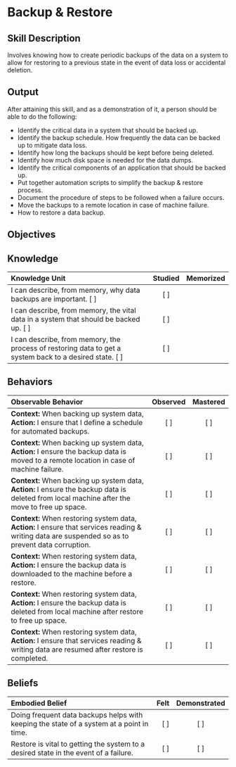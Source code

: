 # Backup & Restore

**Skill Description**
----------
Involves knowing how to create periodic backups of the data on a system to allow for restoring to a previous state in the event of data loss or accidental deletion.


**Output**
----------
After attaining this skill, and as a demonstration of it, a person should be able to do the following:

- Identify the critical data in a system that should be backed up.
- Identify the backup schedule. How frequently the data can be backed up to mitigate data loss.
- Identify how long the backups should be kept before being deleted.
- Identify how much disk space is needed for the data dumps.
- Identify the critical components of an application that should be backed up.
- Put together automation scripts to simplify the backup & restore process.
- Document the procedure of steps to be followed when a failure occurs.
- Move the backups to a remote location in case of machine failure.
- How to restore a data backup.


**Objectives**
----------
## **Knowledge**


| Knowledge Unit   |      Studied      | Memorized |
|:-----------------|:-----------------:|:---------:|
| I can describe, from memory, why data backups are important. [ ] | [ ]  |
| I can describe, from memory, the vital data in a system that should be backed up. [ ] | [ ]  |
| I can describe, from memory, the process of restoring data to get a system back to a desired state. [ ] | [ ]  |


## **Behaviors**

| Observable Behavior   |      Observed      | Mastered |
|:----------------------|:------------------:|:--------:|
| **Context:** When backing up system data, **Action:** I ensure that I define a schedule for automated backups. | [ ] | [ ]  |
| **Context:** When backing up system data, **Action:** I ensure the backup data is moved to a remote location in case of machine failure. | [ ] | [ ]  |
| **Context:** When backing up system data, **Action:** I ensure the backup data is deleted from local machine after the move to free up space. | [ ] | [ ]  |
| **Context:** When restoring system data, **Action:** I ensure that services reading & writing data are suspended so as to prevent data corruption. | [ ] | [ ]  |
| **Context:** When restoring system data, **Action:** I ensure the backup data is downloaded to the machine before a restore. | [ ] | [ ]  |
| **Context:** When restoring system data, **Action:** I ensure the backup data is deleted from local machine after restore to free up space. | [ ] | [ ]  |
| **Context:** When restoring system data, **Action:** I ensure that services reading & writing data are resumed after restore is completed. | [ ] | [ ]  |


## **Beliefs**

| Embodied Belief   |      Felt      | Demonstrated |
|:------------------|---------------:|:------------:|
| Doing frequent data backups helps with keeping the state of a system at a point in time. | [ ] | [ ] |
| Restore is vital to getting the system to a desired state in the event of a failure. | [ ] | [ ]  |



